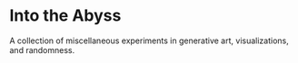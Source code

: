 # Into the Abyss

A collection of miscellaneous experiments in generative art, visualizations, and randomness. 